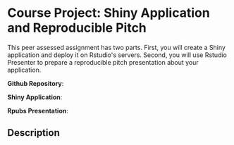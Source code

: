 
# **Course Project: Shiny Application and Reproducible Pitch**

This peer assessed assignment has two parts. First, you will create a Shiny application and deploy it on Rstudio's servers. Second, you will use Rstudio Presenter to prepare a reproducible pitch presentation about your application.

**Github Repository**: 

**Shiny Application**: 

**Rpubs Presentation**: 

## Description

